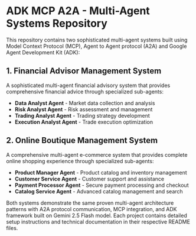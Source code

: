 # ADK MCP A2A - Multi-Agent Systems Repository

This repository contains two sophisticated multi-agent systems built using Model Context Protocol (MCP), Agent to Agent protocol (A2A) and Google Agent Development Kit (ADK):

## 1. Financial Advisor Management System

A sophisticated multi-agent financial advisory system that provides comprehensive financial advice through specialized sub-agents:
- **Data Analyst Agent** - Market data collection and analysis  
- **Risk Analyst Agent** - Risk assessment and management
- **Trading Analyst Agent** - Trading strategy development
- **Execution Analyst Agent** - Trade execution optimization

## 2. Online Boutique Management System

A comprehensive multi-agent e-commerce system that provides complete online shopping experience through specialized sub-agents:
- **Product Manager Agent** - Product catalog and inventory management
- **Customer Service Agent** - Customer support and assistance  
- **Payment Processor Agent** - Secure payment processing and checkout
- **Catalog Service Agent** - Advanced catalog management and search

Both systems demonstrate the same proven multi-agent architecture patterns with A2A protocol communication, MCP integration, and ADK framework built on Gemini 2.5 Flash model. Each project contains detailed setup instructions and technical documentation in their respective README files.
